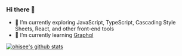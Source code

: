 ### Hi there 👋

<!--
**ohisee/ohisee** is a ✨ _special_ ✨ repository because its `README.md` (this file) appears on your GitHub profile.

Here are some ideas to get you started:

- 🔭 I’m currently working on ...
- 🌱 I’m currently learning ...
- 👯 I’m looking to collaborate on ...
- 🤔 I’m looking for help with ...
- 💬 Ask me about ...
- 📫 How to reach me: ...
- 😄 Pronouns: ...
- ⚡ Fun fact: ...
-->
- 🔭 I’m currently exploring JavaScript, TypeScript, Cascading Style Sheets, React, and other front-end tools
- 🌱 I’m currently learning [Graphql](https://graphql.org/)

<a href="https://github.com/ohisee">
  <img src="https://github-readme-stats.vercel.app/api/top-langs/?username=ohisee&layout=compact&theme=dark" alt="ohisee's github stats"/>
</a>
<br/>
